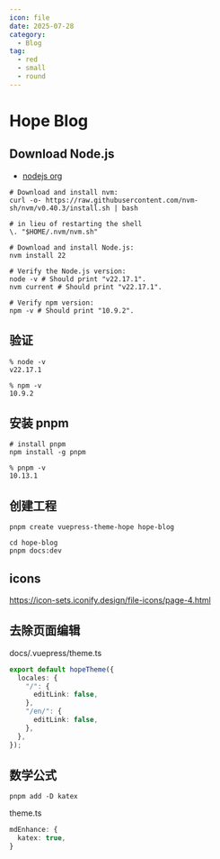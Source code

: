 ```yaml
---
icon: file
date: 2025-07-28
category:
  - Blog
tag:
  - red
  - small
  - round
---
```


# Hope Blog

## Download Node.js

- [nodejs org](https://nodejs.org/en/download)

```shell
# Download and install nvm:
curl -o- https://raw.githubusercontent.com/nvm-sh/nvm/v0.40.3/install.sh | bash

# in lieu of restarting the shell
\. "$HOME/.nvm/nvm.sh"

# Download and install Node.js:
nvm install 22

# Verify the Node.js version:
node -v # Should print "v22.17.1".
nvm current # Should print "v22.17.1".

# Verify npm version:
npm -v # Should print "10.9.2".
```

## 验证

```shell
% node -v
v22.17.1

% npm -v
10.9.2
```

## 安装 pnpm

```shell
# install pnpm
npm install -g pnpm

% pnpm -v
10.13.1
```

## 创建工程

```shell
pnpm create vuepress-theme-hope hope-blog

cd hope-blog
pnpm docs:dev
```

## icons

https://icon-sets.iconify.design/file-icons/page-4.html

## 去除页面编辑

docs/.vuepress/theme.ts

```ts
export default hopeTheme({
  locales: {
    "/": {
      editLink: false,
    },
    "/en/": {
      editLink: false,
    },
  },
});
```

## 数学公式

```shell
pnpm add -D katex
```

theme.ts

```ts
mdEnhance: {
  katex: true,
}
```
